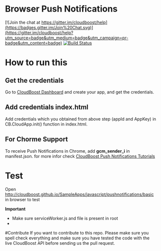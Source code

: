 
# Browser Push Notifications

[![Join the chat at https://gitter.im/cloudboost/help](https://badges.gitter.im/Join%20Chat.svg)](https://gitter.im/cloudboost/help?utm_source=badge&utm_medium=badge&utm_campaign=pr-badge&utm_content=badge) [![Build Status](http://cbjenkins.cloudapp.net:8080/buildStatus/icon?job=CbTutorial)](http://cbjenkins.cloudapp.net:8080/job/CbTutorial/)

# How to run this

## Get the credentials
Go to [CloudBoost Dashboard](https://dashboard.cloudboost.io) and create your app, and get the credentials.

## Add credentials index.html
Add credentials which you obtained from above step (appId and AppKey) in CB.CloudApp.init() function in index.html.

## For Chorme Support
To receive Push Notifications in Chrome, add **gcm_sender_i** in manifest.json.
for more infor check [CloudBoost Push Notifications Tutorials](https://tutorials.cloudboost.io/en/pushnotifications/javascript)

# Test
Open http://cloudboost.github.io/SampleApps/javascript/pushnotifications/basic in browser to test 

**Important**
* Make sure serviceWorker.js and file is present in root
* 
#Contribute
If you want to contribute to this repo. Please make sure you spell check everything and make sure you have tested the code with the live CloudBoost API before sending us the pull request.

